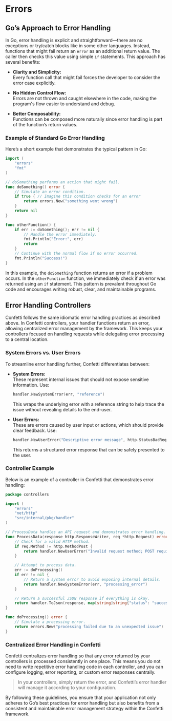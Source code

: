 # Errors

## Go’s Approach to Error Handling

In Go, error handling is explicit and straightforward—there are no exceptions or try/catch blocks like in some other languages. Instead, functions that might fail return an `error` as an additional return value. The caller then checks this value using simple `if` statements. This approach has several benefits:

- **Clarity and Simplicity:**  
  Every function call that might fail forces the developer to consider the error case explicitly.
  
- **No Hidden Control Flow:**  
  Errors are not thrown and caught elsewhere in the code, making the program's flow easier to understand and debug.
  
- **Better Composability:**  
  Functions can be composed more naturally since error handling is part of the function’s return values.

### Example of Standard Go Error Handling

Here’s a short example that demonstrates the typical pattern in Go:

```go
import (
	"errors"
	"fmt"
)

// doSomething performs an action that might fail.
func doSomething() error {
	// Simulate an error condition.
	if true { // Imagine this condition checks for an error
		return errors.New("something went wrong")
	}
	return nil
}

func otherFunction() {
	if err := doSomething(); err != nil {
		// Handle the error immediately.
		fmt.Println("Error:", err)
		return
	}
	// Continue with the normal flow if no error occurred.
	fmt.Println("Success!")
}
```

In this example, the `doSomething` function returns an error if a problem occurs. In the `otherFunction` function, we immediately check if an error was returned using an `if` statement. This pattern is prevalent throughout Go code and encourages writing robust, clear, and maintainable programs.

## Error Handling Controllers

Confetti follows the same idiomatic error handling practices as described above. In Confetti controllers, your handler functions return an error, allowing centralized error management by the framework. This keeps your controllers focused on handling requests while delegating error processing to a central location.

### System Errors vs. User Errors

To streamline error handling further, Confetti differentiates between:

- **System Errors:**  
  These represent internal issues that should not expose sensitive information. Use:
  ```go
  handler.NewSystemError(err, "reference")
  ```
  This wraps the underlying error with a reference string to help trace the issue without revealing details to the end-user.

- **User Errors:**  
  These are errors caused by user input or actions, which should provide clear feedback. Use:
  ```go
  handler.NewUserError("Descriptive error message", http.StatusBadRequest)
  ```
  This returns a structured error response that can be safely presented to the user.

### Controller Example

Below is an example of a controller in Confetti that demonstrates error handling:

```go
package controllers

import (
	"errors"
	"net/http"
	"src/internal/pkg/handler"
)

// ProcessData handles an API request and demonstrates error handling.
func ProcessData(response http.ResponseWriter, req *http.Request) error {
	// Check for a valid HTTP method.
	if req.Method != http.MethodPost {
		return handler.NewUserError("Invalid request method; POST required", http.StatusMethodNotAllowed)
	}

	// Attempt to process data.
	err := doProcessing()
	if err != nil {
		// Return a system error to avoid exposing internal details.
		return handler.NewSystemError(err, "processing_error")
	}

	// Return a successful JSON response if everything is okay.
	return handler.ToJson(response, map[string]string{"status": "success"}, http.StatusOK)
}

func doProcessing() error {
	// Simulate a processing error.
	return errors.New("processing failed due to an unexpected issue")
}
```

### Centralized Error Handling in Confetti

Confetti centralizes error handling so that any error returned by your controllers is processed consistently in one place. This means you do not need to write repetitive error handling code in each controller, and you can configure logging, error reporting, or custom error responses centrally.

> In your controllers, simply return the error, and Confetti’s error handler will manage it according to your configuration.

By following these guidelines, you ensure that your application not only adheres to Go’s best practices for error handling but also benefits from a consistent and maintainable error management strategy within the Confetti framework.
